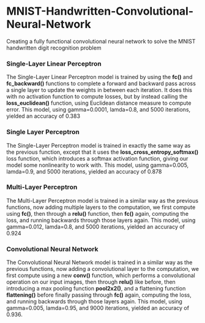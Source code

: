# MNIST-Handwritten-Convolutional-Neural-Network
Creating a fully functional convolutional neural network to solve the MNIST handwritten digit recognition problem

### Single-Layer Linear Perceptron

The Single-Layer Linear Perceptron model is trained by using the **fc()** and **fc_backward()** functions to complete a forward and backward pass across a single layer to update the weights in between each iteration. It does this with no activation function to compute losses, but by instead calling the **loss_euclidean()** function, using Euclidean distance measure to compute error. This model, using gamma=0.0001, lamda=0.8, and 5000 iterations, yielded an accuracy of 0.383

### Single Layer Perceptron

The Single-Layer Perceptron model is trained in exactly the same way as the previous function, except that it uses the **loss_cross_entropy_softmax()** loss function, which introduces a softmax activation function, giving our model some nonlinearity to work with. This model, using gamma=0.005, lamda=0.9, and 5000 iterations, yielded an accuracy of 0.878


### Multi-Layer Perceptron

The Multi-Layer Perceptron model is trained in a similar way as the previous functions, now adding multiple layers to the computation, we first compute using **fc()**, then through a **relu()** function, then **fc()** again, computing the loss, and running backwards through those layers again. This model, using gamma=0.012, lamda=0.8, and 5000 iterations, yielded an accuracy of 0.924

### Convolutional Neural Network

The Convolutional Neural Network model is trained in a similar way as the previous functions, now adding a convolutional layer to the computation, we first compute using a new **conv()** function, which performs a convolutional operation on our input images, then through **relu()** like before, then introducing a max pooling function **pool2x2()**, and a flattening function **flattening()** before finally passing through **fc()** again, computing the loss, and running backwards through those layers again. This model, using gamma=0.005, lamda=0.95, and 9000 iterations, yielded an accuracy of 0.936.
